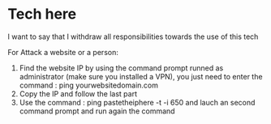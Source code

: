 # Tech here
I want to say that I withdraw all responsibilities towards the use of this tech

For Attack a website or a person:
1) Find the website IP by using the command prompt runned as administrator (make sure you installed a VPN), you just need to enter the command : ping yourwebsitedomain.com
2) Copy the IP and follow the last part
3) Use the command : ping pastetheiphere -t -i 650 and lauch an second command prompt and run again the command
